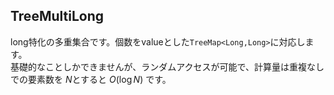 ## TreeMultiLong
long特化の多重集合です。個数をvalueとした`TreeMap<Long,Long>`に対応します。  
基礎的なことしかできませんが、ランダムアクセスが可能で、計算量は重複なしでの要素数を $N$とすると $O(\log N)$ です。

